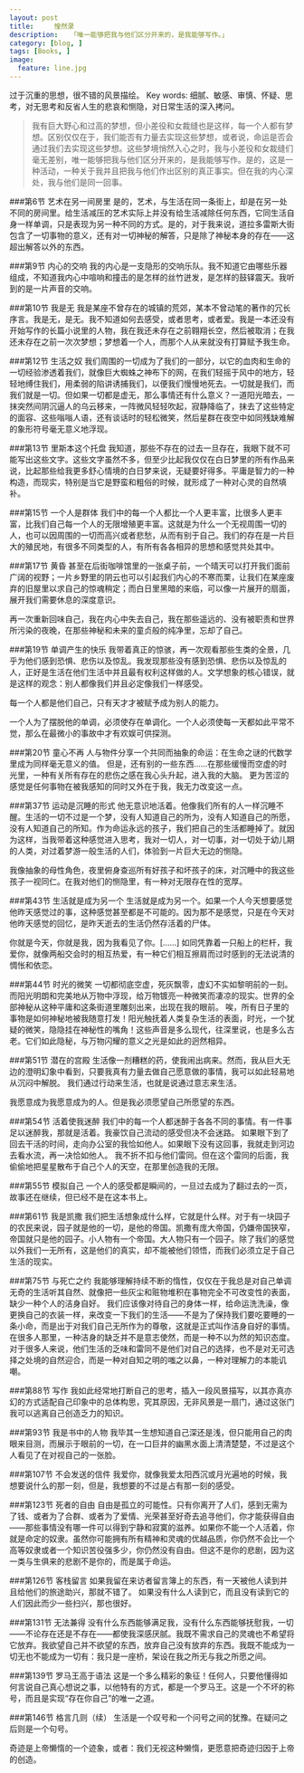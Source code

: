 ```yaml
---
layout: post  
title:     惶然录
description:   「唯一能够把我与他们区分开来的，是我能够写作。」  
category: [blog, ]  
tags: [Books, ]  
image:
  feature: line.jpg
---
```


过于沉重的思想，很不错的风景描绘。
Key words: 细腻、敏感、审慎、怀疑、思考，对无思考和反省人生的悲哀和恻隐，对日常生活的深入拷问。

> 我有巨大野心和过高的梦想，但小差役和女裁缝也是这样，每一个人都有梦想。区别仅仅在于，我们能否有力量去实现这些梦想，或者说，命运是否会通过我们去实现这些梦想。这些梦境悄然入心之时，我与小差役和女裁缝们毫无差别，唯一能够把我与他们区分开来的，是我能够写作。是的，这是一种活动，一种关于我并且把我与他们作出区别的真正事实。但在我的内心深处，我与他们是同一回事。

###第6节 艺术在另一间房里
是的，艺术，与生活在同一条街上，却是在另一处不同的房间里。给生活减压的艺术实际上并没有给生活减除任何东西，它同生活自身一样单调，只是表现为另一种不同的方式。是的，对于我来说，道拉多雷斯大街包含了一切事物的意义，还有对一切神秘的解答，只是除了神秘本身的存在——这超出解答以外的东西。

###第9节 内心的交响 
我的内心是一支隐形的交响乐队。我不知道它由哪些乐器组成，不知道我内心中喧响和撞击的是怎样的丝竹迸发，是怎样的鼓铎震天。我听到的是一片声音的交响。

###第10节 我是无
我是某座不曾存在的城镇的荒郊，某本不曾动笔的著作的冗长序言。我是无，是无。我不知道如何去感受，或者思考，或者爱。我是一本还没有开始写作的长篇小说里的人物，我在我还未存在之前翱翔长空，然后被取消；在我还未存在之前一次次梦想；梦想着一个人，而那个人从来就没有打算赋予我生命。 

###第12节 生活之奴
我们周围的一切成为了我们的一部分，以它的血肉和生命的一切经验渗透着我们，就像巨大蜘蛛之神布下的网，在我们轻摇于风中的地方，轻轻地缚住我们，用柔弱的陷讲诱捕我们，以便我们慢慢地死去。一切就是我们，而我们就是一切。但如果一切都是虚无，那么事情还有什么意义？一道阳光暗去，一抹突然间阴沉逼人的乌云移来，一阵微风轻轻吹起，寂静降临了，抹去了这些特定的面容、这些嗡嗡人语，还有谈话时的轻松微笑，然后星群在夜空中如同残缺难解的象形符号毫无意义地浮现。

###第13节 里斯本这个托盘
我知道，那些不存在的过去一旦存在，我眼下就不可能写出这些文字。这些文字虽然不多，但至少比起我仅仅在白日梦里的所有作品来说，比起那些给我更多舒心情境的白日梦来说，无疑要好得多。平庸是智力的一种构造，而现实，特别是当它是野蛮和粗俗的时候，就形成了一种对心灵的自然填补。

###第15节 一个人是群体 
我们中的每一个人都比一个人更丰富，比很多人更丰富，比我们自己每一个人的无限增殖更丰富。这就是为什么一个无视周围一切的人，也可以因周围的一切而高兴或者悲愁，从而有别于自己。我们的存在是一片巨大的殖民地，有很多不同类型的人，有所有各各相异的思想和感觉共处其中。

###第17节 黄昏
甚至在后街咖啡馆里的一张桌子前，一个晴天可以打开我们面前广阔的视野；一片乡野里的阴云也可以引起我们内心的不寒而栗，让我们在某座废弃的旧屋里以求自己的惊魂稍定；而白日里黑暗的来临，可以像一片展开的扇面，展开我们需要休息的深度意识。

再一次重新回味自己，我在内心中失去自己，我在那些遥远的、没有被职责和世界所污染的夜晚，在那些神秘和未来的童贞般的纯净里，忘却了自己。

###第19节 单调产生的快乐
我带着真正的惊骇，再一次观看那些生类的全景，几乎为他们感到恐惧、悲伤以及惊乱。我发现那些没有感到恐惧、悲伤以及惊乱的人，正好是生活在他们生活中并且最有权利这样做的人。文学想象的核心错误，就是这样的观念：别人都像我们并且必定像我们一样感受。

每一个人都是他们自己，只有天才才被赋予成为别人的能力。

一个人为了摆脱他的单调，必须使存在单调化。一个人必须使每一天都如此平常不觉，那么在最微小的事故中才有欢娱可供探测。

###第20节 童心不再
人与物件分享一个共同而抽象的命运：在生命之谜的代数学里成为同样毫无意义的值。 但是，还有别的一些东西……在那些缓慢而空虚的时光里，一种有关所有存在的悲伤之感在我心头升起，进入我的大脑。 更为苦涩的感觉是任何事物在被我感知的同时又外在于我，我无力改变这一点。

###第37节 运动是沉睡的形式
他无意识地活着。他像我们所有的人一样沉睡不醒。生活的一切不过是一个梦，没有人知道自己的所为，没有人知道自己的所愿，没有人知道自己的所知。作为命运永远的孩子，我们把自己的生活都睡掉了。就因为这样，当我带着这种感觉进入思考，我对一切人，对一切事，对一切处于幼儿期的人类，对过着梦游一般生活的人们，体验到一片巨大无边的恻隐。

我像抽象的母性角色，夜里俯身查巡所有好孩子和坏孩子的床，对沉睡中的我这些孩子一视同仁。在我对他们的恻隐里，有一种对无限存在性的宽厚。

###第43节 生活就是成为另一个 
生活就是成为另一个。如果一个人今天想要感觉他昨天感觉过的事，这种感觉甚至都是不可能的。因为那不是感觉，只是在今天对他昨天感觉的回忆，是昨天逝去的生活仍然存活着的尸体。

你就是今天，你就是我，因为我看见了你。[……] 如同凭靠着一只船上的栏杆，我爱你，就像两船交会时的相互热爱，有一种它们相互擦肩而过时感到的无法说清的惆怅和依恋。

###第44节 时光的微笑
一切都彻底空虚，死灰飘零，虚幻不实如黎明前的一刻。 而阳光明朗和完美地从万物中浮现，给万物镀亮一种微笑而凄凉的现实。世界的全部神秘从这种平庸和这条街道里雕刻出来，出现在我的眼前。 唉，所有日子里的事物是如何神秘地被我随意打发！阳光触抚着人类复杂生活的表面，时光，一个犹疑的微笑，隐隐挂在神秘性的嘴角！这些声音是多么现代，往深里说，也是多么古老。它们如此隐秘，与万物闪耀的意义之光是如此的迥然相异。

###第51节 潜在的宫殿
生活像一剂糟糕的药，使我闹出病来。然而，我从巨大无边的澄明幻象中看到，只要我真有力量去做自己愿意做的事情，我可以如此轻易地从沉闷中解脱。 我们通过行动来生活，也就是说通过意志来生活。

我愿意成为我愿意成为的人。但是我必须愿望自己所愿望的东西。

###第54节 活着使我迷醉
我们中的每一个人都迷醉于各各不同的事情。有一件事足以迷醉我，那就是活着。我豪饮自己流动的感受但决不会迷路。 如果眼下到了回去干活的时间，走向办公室的我恰如他人。如果眼下没有这回事，我就走到河边去看水流，再一决恰如他人。 我不折不扣与他们雷同。但在这个雷同的后面，我偷偷地把星星散布于自己个人的天空，在那里创造我的无限。

###第55节 模拟自己 
一个人的感受都是瞬间的，一旦过去成为了翻过去的一页，故事还在继续，但已经不是在这本书上。

###第61节 我是凯撒
我们把生活想象成什么样，它就是什么样。对于有一块园子的农民来说，园子就是他的一切，是他的帝国。凯撒有庞大帝国，仍嫌帝国狭窄，帝国就只是他的园子。小人物有一个帝国。大人物只有一个园子。除了我们的感觉以外我们一无所有，这是他们的真实，却不能被他们领悟，而我们必须立足于自己生活的现实。

###第75节 与死亡之约 
我能够理解持续不断的惰性，仅仅在于我总是对自己单调无奇的生活听其自然、就像把一些灰尘和赃物堆积在事物完全不可改变性的表面，缺少一种个人的洁身自好。 我们应该像对待自己的身体一样，给命运洗洗澡，像更换自己的衣装一样，来改变一下我们的生活——不是为了保持我们要吃要睡的一条小命，而是出于对我们自己无所作为的尊敬，这就是正式叫作洁身自好的事情。在很多人那里，一种洁身的缺乏并不是意志使然，而是一种不以为然的知识态度。对于很多人来说，他们生活的乏味和雷同不是他们对自己的选择，也不是对无可选择之处境的自然迎合，而是一种对自知之明的嗤之以鼻，一种对理解力的本能讥嘲。

###第88节 写作
我如此经常地打断自己的思考，插入一段风景描写，以其亦真亦幻的方式适配自己印象中的总体构思，究其原因，无非风景是一扇门，通过这张门我可以逃离自己创造乏力的知识。

###第93节 我是书中的人物
我毕其一生想知道自己深还是浅，但只能用自己的肉眼来目测，而展示于眼前的一切，在一口巨井的幽黑水面上清清楚楚，不过是这个人看见了在对视自己的一张脸。

###第107节 不会发送的信件
我爱你，就像我爱太阳西沉或月光遍地的时候，我想要说什么的那一刻，但是，我想要的不过是占有那一刻的感受。

###第123节 死者的自由 
自由是孤立的可能性。只有你离开了人们，感到无需为了钱、或者为了合群、或者为了爱情、光荣甚至好奇去追寻他们，你才能获得自由——那些事情没有哪一件可以得到宁静和寂寞的滋养。如果你不能一个人活着，你就是命定的奴隶。虽然你可能拥有所有精神和灵魂的优越品质，你仍然不会比一个高等奴隶或者一个知识苦役强多少，你仍然没有自由。但这不是你的悲剧，因为这一类与生俱来的悲剧不是你的，而是属于命运。

###第126节 客栈留言
如果我留在来访者留言簿上的东西，有一天被他人读到并且给他们的旅途助兴，那就不错了。 如果没有什么人读到它，而且没有读到它的人们因此而少一些扫兴，那也很好。

###第131节 无法兼得
没有什么东西能够满足我，没有什么东西能够抚慰我，一切——不论存在还是不存在——都使我深感厌腻。我既不需求自己的灵魂也不希望将它放弃。我欲望自己并不欲望的东西，放弃自己没有放弃的东西。我既不能成为一切无也不能成为一切有：我只是一座桥，架设在我之所无与我之所愿之间。

###第139节 罗马王高于语法
这是一个多么精彩的象征！任何人，只要他懂得如何言说自己真心想说之事，以他特有的方式，都是一个罗马王。这是一个不坏的称号，而且是实现“存在你自己”的唯一之道。

###第146节 格言几则（续）
生活是一个叹号和一个问号之间的犹豫。在疑问之后则是一个句号。

奇迹是上帝懒惰的一个迹象，或者：我们无视这种懒惰，更愿意把奇迹归因于上帝的创造。
